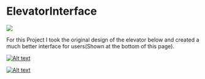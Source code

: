 # ElevatorInterface

![](p2.Mason.Weaver.png)

For this Project I took the original design of the elevator below and created a much better interface for users(Shown at the bottom of this page).


[![Alt text](https://img.youtube.com/vi/s8sigc5FdtM/0.jpg)](https://www.youtube.com/watch?v=s8sigc5FdtM)



[![Alt text](https://img.youtube.com/vi/E2kvVXVP8Ns/0.jpg)](https://www.youtube.com/watch?v=E2kvVXVP8Ns)


